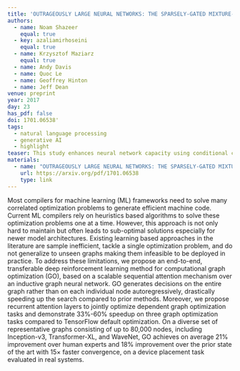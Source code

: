 ```yaml
---
title: 'OUTRAGEOUSLY LARGE NEURAL NETWORKS: THE SPARSELY-GATED MIXTURE-OF-EXPERTS LAYER'
authors:
  - name: Noam Shazeer
    equal: true
  - key: azaliamirhoseini
    equal: true
  - name: Krzysztof Maziarz
    equal: true
  - name: Andy Davis
  - name: Quoc Le
  - name: Geoffrey Hinton
  - name: Jeff Dean
venue: preprint
year: 2017
day: 23
has_pdf: false
doi: 1701.06538'
tags:
  - natural language processing
  - generative AI
  - highlight
teaser: This study enhances neural network capacity using conditional computation, specifically through a Sparsely-Gated Mixture-of-Experts (MoE) layer. By activating selective sub-networks per example, the MoE significantly boosts model capacity with minimal computational overhead, improving performance in language modeling and machine translation tasks.
materials:
  - name: "OUTRAGEOUSLY LARGE NEURAL NETWORKS: THE SPARSELY-GATED MIXTURE-OF-EXPERTS LAYER"
    url: https://arxiv.org/pdf/1701.06538
    type: link
---
```

Most compilers for machine learning (ML) frameworks need to solve many correlated optimization problems to generate efficient machine code. Current ML compilers rely on heuristics based algorithms to solve these optimization problems one at a time. However, this approach is not only hard to maintain but often leads to sub-optimal solutions especially for newer model architectures. Existing learning based approaches in the literature are sample inefficient, tackle a single optimization problem, and do not generalize to unseen graphs making them infeasible to be deployed in practice. To address these limitations, we propose an end-to-end, transferable deep reinforcement learning method for computational graph optimization (GO), based on a scalable sequential attention mechanism over an inductive graph neural network. GO generates decisions on the entire graph rather than on each individual node autoregressively, drastically speeding up the search compared to prior methods. Moreover, we propose recurrent attention layers to jointly optimize dependent graph optimization tasks and demonstrate 33%-60% speedup on three graph optimization tasks compared to TensorFlow default optimization. On a diverse set of representative graphs consisting of up to 80,000 nodes, including Inception-v3, Transformer-XL, and WaveNet, GO achieves on average 21% improvement over human experts and 18% improvement over the prior state of the art with 15× faster convergence, on a device placement task evaluated in real systems.
